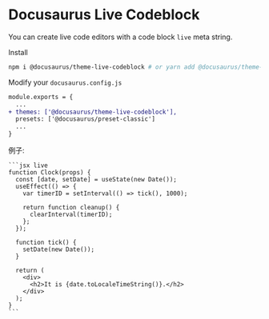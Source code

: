 # Docusaurus Live Codeblock

You can create live code editors with a code block `live` meta string.

Install

```bash
npm i @docusaurus/theme-live-codeblock # or yarn add @docusaurus/theme-live-codeblock
```

Modify your `docusaurus.config.js`

```diff
module.exports = {
  ...
+ themes: ['@docusaurus/theme-live-codeblock'],
  presets: ['@docusaurus/preset-classic']
  ...
}
```

例子:

    ```jsx live
    function Clock(props) {
      const [date, setDate] = useState(new Date());
      useEffect(() => {
        var timerID = setInterval(() => tick(), 1000);

        return function cleanup() {
          clearInterval(timerID);
        };
      });

      function tick() {
        setDate(new Date());
      }

      return (
        <div>
          <h2>It is {date.toLocaleTimeString()}.</h2>
        </div>
      );
    }
    ```
